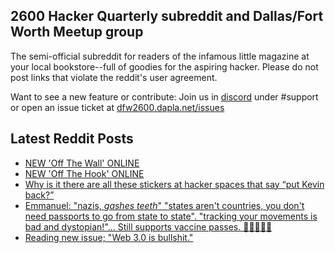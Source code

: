 ## 2600 Hacker Quarterly subreddit and Dallas/Fort Worth Meetup group
The semi-official subreddit for readers of the infamous little magazine at your local bookstore--full of goodies for the aspiring hacker. Please do not post links that violate the reddit's user agreement.

Want to see a new feature or contribute: 
Join us in [discord](https://dfw2600.dapla.net/chat) under #support or open an issue ticket at [dfw2600.dapla.net/issues](https://dfw2600.dapla.net/issues)

## Latest Reddit Posts
<!-- BLOG-POST-LIST:START -->
- [NEW 'Off The Wall' ONLINE](https://2600.com/wall/05-07-2022)
- [NEW 'Off The Hook' ONLINE](https://2600.com/hook/29-06-2022)
- [Why is it there are all these stickers at hacker spaces that say “put Kevin back?”](https://www.reddit.com/r/2600/comments/vnc77g/why_is_it_there_are_all_these_stickers_at_hacker/)
- [Emmanuel: "nazis, *gashes teeth*" "states aren't countries, you don't need passports to go from state to state". "tracking your movements is bad and dystopian!"... Still supports vaccine passes. 🤔😞🤷🏻‍♂️](https://www.reddit.com/r/2600/comments/vn6qfd/emmanuel_nazis_gashes_teeth_states_arent/)
- [Reading new issue; "Web 3.0 is bullshit."](https://www.reddit.com/r/2600/comments/vl4gi9/reading_new_issue_web_30_is_bullshit/)
<!-- BLOG-POST-LIST:END -->

